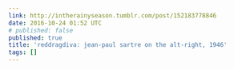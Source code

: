 ```yaml
---
link: http://intherainyseason.tumblr.com/post/152183778846
date: 2016-10-24 01:52 UTC
# published: false
published: true
title: 'reddragdiva: jean-paul sartre on the alt-right, 1946'
tags: []
---
```



